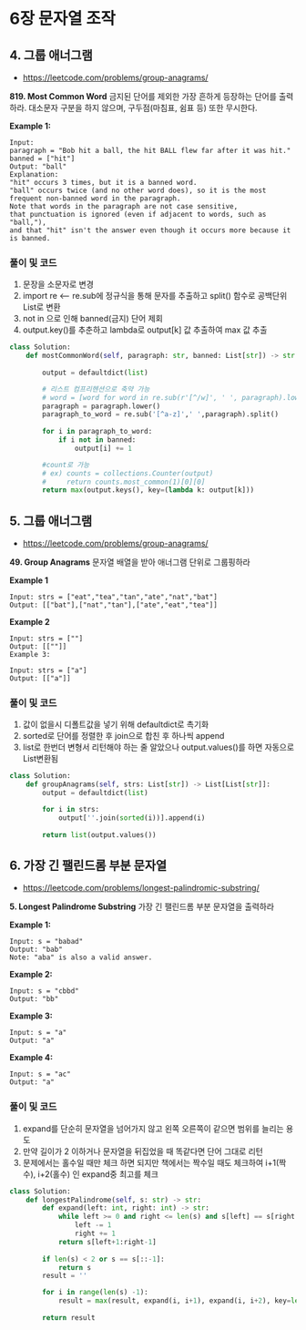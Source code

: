 # 6장 문자열 조작

## 4. 그룹 애너그램

- https://leetcode.com/problems/group-anagrams/

**819. Most Common Word**
금지된 단어를 제외한 가장 흔하게 등장하는 단어를 출력하라. 대소문자 구분을 하지 않으며, 구두점(마침표, 쉼표 등) 또한 무시한다.

**Example 1:**

```
Input: 
paragraph = "Bob hit a ball, the hit BALL flew far after it was hit."
banned = ["hit"]
Output: "ball"
Explanation: 
"hit" occurs 3 times, but it is a banned word.
"ball" occurs twice (and no other word does), so it is the most frequent non-banned word in the paragraph. 
Note that words in the paragraph are not case sensitive,
that punctuation is ignored (even if adjacent to words, such as "ball,"), 
and that "hit" isn't the answer even though it occurs more because it is banned.
```

### 풀이 및 코드

1. 문장을 소문자로 변경
2. import re <-- re.sub에 정규식을 통해 문자를 추출하고 split() 함수로 공백단위 List로 변환
3. not in 으로 인해 banned(금지) 단어 제회
4. output.key()를 추춘하고 lambda로 output[k] 값 추출하여 max 값 추출

```python
class Solution:
    def mostCommonWord(self, paragraph: str, banned: List[str]) -> str:
        
        output = defaultdict(list)

        # 리스트 컴프리헨션으로 축약 가능 
        # word = [word for word in re.sub(r'[^/w]', ' ', paragraph).lower().split() if word not in banned]
        paragraph = paragraph.lower()
        paragraph_to_word = re.sub('[^a-z]',' ',paragraph).split()
        
        for i in paragraph_to_word:
            if i not in banned:
                output[i] += 1

        #count로 가능 
        # ex) counts = collections.Counter(output)
        #     return counts.most_common(1)[0][0]
        return max(output.keys(), key=(lambda k: output[k]))
```

## 5. 그룹 애너그램

- https://leetcode.com/problems/group-anagrams/

**49. Group Anagrams**
문자열 배열을 받아 애너그램 단위로 그룹핑하라

**Example 1**
```
Input: strs = ["eat","tea","tan","ate","nat","bat"]
Output: [["bat"],["nat","tan"],["ate","eat","tea"]]
```

**Example 2**
```
Input: strs = [""]
Output: [[""]]
Example 3:

Input: strs = ["a"]
Output: [["a"]]
```

### 풀이 및 코드

1. 값이 없을시 디폴트값을 넣기 위해 defaultdict로 촉기화
2. sorted로 단어를 정렬한 후 join으로 합친 후 하나씩 append
3. list로 한번더 변형서 리턴해야 하는 줄 알았으나 output.values()를 하면 자동으로 List변환됨

```python
class Solution:
    def groupAnagrams(self, strs: List[str]) -> List[List[str]]:
        output = defaultdict(list)

        for i in strs:
            output[''.join(sorted(i))].append(i)
        
        return list(output.values())
```

## 6. 가장 긴 팰린드롬 부분 문자열

- https://leetcode.com/problems/longest-palindromic-substring/

**5. Longest Palindrome Substring**
가장 긴 팰린드롬 부분 문자열을 출력하라

**Example 1:**
```
Input: s = "babad"
Output: "bab"
Note: "aba" is also a valid answer.
```

**Example 2:**
```
Input: s = "cbbd"
Output: "bb"
```

**Example 3:**
```
Input: s = "a"
Output: "a"
```

**Example 4:**
```
Input: s = "ac"
Output: "a"
```

### 풀이 및 코드

1. expand를 단순히 문자열을 넘어가지 않고 왼쪽 오른쪽이 같으면 범위를 늘리는 용도
2. 만약 길이가 2 이하거나 문자열을 뒤집었을 때 똑같다면 단어 그대로 리턴
3. 문제에서는 홀수일 때만 체크 하면 되지만 책에서는 짝수일 때도 체크하여 i+1(짝수), i+2(홀수) 인 expand중 최고를 체크

```python
class Solution:
    def longestPalindrome(self, s: str) -> str:
        def expand(left: int, right: int) -> str:
            while left >= 0 and right <= len(s) and s[left] == s[right - 1]:
                left -= 1
                right += 1
            return s[left+1:right-1]
        
        if len(s) < 2 or s == s[::-1]:
            return s
        result = ''

        for i in range(len(s) -1):
            result = max(result, expand(i, i+1), expand(i, i+2), key=len)
        
        return result
```